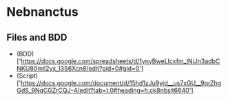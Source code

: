# Nebnanctus
## Files and BDD
- (BDD)['https://docs.google.com/spreadsheets/d/1ynyBweLIcxfm_lNiJn3adbCNKU80mll2yx_l3S6Xcn8/edit?gid=0#gid=0']
- (Script)['https://docs.google.com/document/d/15hd1zJu9yjd__us7xGU__9qrZhgGdS_9NqCGZrCQJ-4/edit?tab=t.0#heading=h.ck8nbsit6640']
